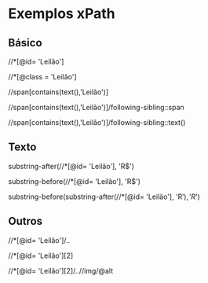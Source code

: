 # Exemplos xPath

## Básico
//*[@id= 'Leilão']

//*[@class = 'Leilão']

//span[contains(text(),'Leilão')]

//span[contains(text(),'Leilão')]/following-sibling::span

//span[contains(text(),'Leilão')]/following-sibling::text()


## Texto

substring-after(//*[@id= 'Leilão'], 'R$')

substring-before(//*[@id= 'Leilão'], 'R$')

substring-before(substring-after(//*[@id= 'Leilão'], 'R$'), 'R$')

## Outros

//*[@id= 'Leilão']/..

//*[@id= 'Leilão'][2]

//*[@id= 'Leilão'][2]/..//img/@alt
